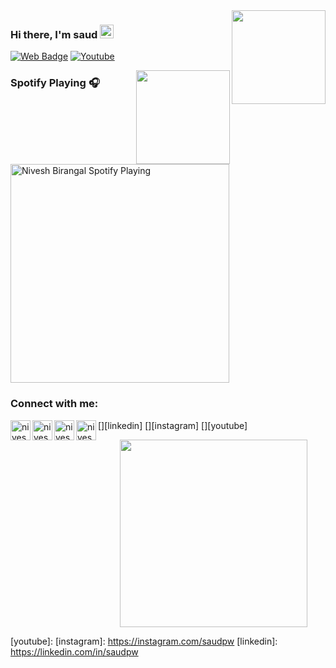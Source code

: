 <img align="right" src='https://github.com/saudpw/saudpw/blob/master/source/gifs/hey.gif' width="150" height="150">

### Hi there, I'm saud <img src="https://github.com/saudpw/saudpw/blob/master/Assets/Hi.gif" width="22px">

[![Web Badge](https://img.shields.io/badge/-niveshb.com-lighgreen?style=flat-square&logo=webmoney&logoColor=white&link=https://niveshb.com)](https://niveshb.com)
[![Youtube](https://img.shields.io/youtube/views/udY540zICDY?style=social)](https://www.youtube.com/watch?v=udY540zICDY&t=12s)

<img align="right" src='https://github.com/niveshbirangal/niveshbirangal/blob/master/source/gifs/song.gif' width="150" height="150">

### Spotify Playing 🎧
[<img src="https://spotifynowplaying.vercel.app/api/spotify-playing" alt="Nivesh Birangal Spotify Playing" width="350" />](https://open.spotify.com/user/niveshbirangal)

### Connect with me:

[<img align="left" alt="niveshb.com" width="32px" src="https://raw.githubusercontent.com/niveshbirangal/saudpw/master/source/website.svg"/>][website]
[<img align="left" alt="niveshbirangal | LinkedIn" width="32px" src="https://raw.githubusercontent.com/saudpw/saudpw/master/source/linkedin.svg"/>][linkedin]
[<img align="left" alt="niveshbirangal | Instagram" width="32px" src="https://raw.githubusercontent.com/saudpw/saudpw/master/source/instagram.svg"/>][instagram]
[<img align="left" alt="niveshbirangal | YouTube" width="32px" src="https://raw.githubusercontent.com/saudpw/saudpw/master/source/youtube.svg"/>][youtube]

&nbsp;&nbsp;&nbsp;&nbsp;&nbsp;&nbsp;&nbsp;&nbsp;&nbsp;<img align="center" src='https://github.com/saudpw/saudpw/blob/master/source/gifs/head.gif' width="300">

[website]: https://saud.pw
[youtube]: 
[instagram]: https://instagram.com/saudpw
[linkedin]: https://linkedin.com/in/saudpw
